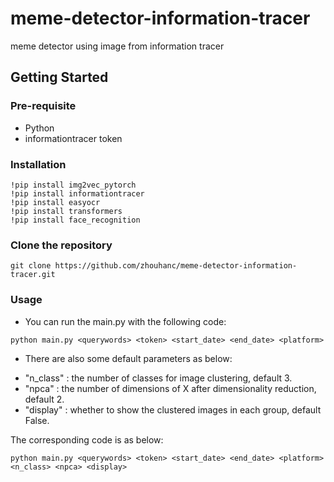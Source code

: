 # meme-detector-information-tracer

meme detector using image from information tracer

## Getting Started

### Pre-requisite
* Python
* informationtracer token

### Installation
```
!pip install img2vec_pytorch
!pip install informationtracer
!pip install easyocr
!pip install transformers
!pip install face_recognition
```
### Clone the repository
```
git clone https://github.com/zhouhanc/meme-detector-information-tracer.git
```

### Usage

* You can run the main.py with the following code:
```
python main.py <querywords> <token> <start_date> <end_date> <platform>
```

* There are also some default parameters as below:

- "n_class" : the number of classes for image clustering, default 3.
- "npca" : the number of dimensions of X after dimensionality reduction, default 2.
- "display" : whether to show the clustered images in each group, default False.

The corresponding code is as below:
```
python main.py <querywords> <token> <start_date> <end_date> <platform> <n_class> <npca> <display>
```


